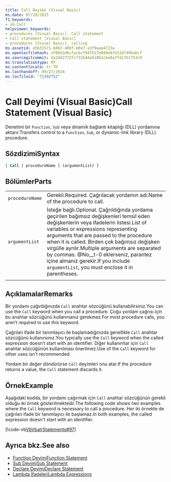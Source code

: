 ```yaml
---
title: Call Deyimi (Visual Basic)
ms.date: 07/20/2015
f1_keywords:
- vb.Call
helpviewer_keywords:
- procedures [Visual Basic], Call statement
- Call statement [Visual Basic]
- procedures [Visual Basic], calling
ms.assetid: e5b31571-6867-406f-b8e7-a3f9aae4723a
ms.openlocfilehash: af0b62d6cfacbcf94f527e049e07e51bf496a6cf
ms.sourcegitcommit: da2dd2772fcf32b44eb18b1cbe8affd17b1753c9
ms.translationtype: MT
ms.contentlocale: tr-TR
ms.lasthandoff: 09/27/2019
ms.locfileid: "71392752"
---
```

# <a name="call-statement-visual-basic"></a><span data-ttu-id="0ebb3-102">Call Deyimi (Visual Basic)</span><span class="sxs-lookup"><span data-stu-id="0ebb3-102">Call Statement (Visual Basic)</span></span>

<span data-ttu-id="0ebb3-103">Denetimi bir `Function`, `Sub` veya dinamik bağlantı kitaplığı (DLL) yordamına aktarır.</span><span class="sxs-lookup"><span data-stu-id="0ebb3-103">Transfers control to a `Function`, `Sub`, or dynamic-link library (DLL) procedure.</span></span>

## <a name="syntax"></a><span data-ttu-id="0ebb3-104">Sözdizimi</span><span class="sxs-lookup"><span data-stu-id="0ebb3-104">Syntax</span></span>

```vb
[ Call ] procedureName [ (argumentList) ]
```

## <a name="parts"></a><span data-ttu-id="0ebb3-105">Bölümler</span><span class="sxs-lookup"><span data-stu-id="0ebb3-105">Parts</span></span>

|||
|---|---|
|`procedureName`|<span data-ttu-id="0ebb3-106">Gerekli.</span><span class="sxs-lookup"><span data-stu-id="0ebb3-106">Required.</span></span> <span data-ttu-id="0ebb3-107">Çağrılacak yordamın adı.</span><span class="sxs-lookup"><span data-stu-id="0ebb3-107">Name of the procedure to call.</span></span>|
|`argumentList`|<span data-ttu-id="0ebb3-108">İsteğe bağlı.</span><span class="sxs-lookup"><span data-stu-id="0ebb3-108">Optional.</span></span> <span data-ttu-id="0ebb3-109">Çağrıldığında yordama geçirilen bağımsız değişkenleri temsil eden değişkenlerin veya ifadelerin listesi.</span><span class="sxs-lookup"><span data-stu-id="0ebb3-109">List of variables or expressions representing arguments that are passed to the procedure when it is called.</span></span> <span data-ttu-id="0ebb3-110">Birden çok bağımsız değişken virgülle ayrılır.</span><span class="sxs-lookup"><span data-stu-id="0ebb3-110">Multiple arguments are separated by commas.</span></span> <span data-ttu-id="0ebb3-111">@No__t-0 eklerseniz, parantez içine almanız gerekir.</span><span class="sxs-lookup"><span data-stu-id="0ebb3-111">If you include `argumentList`, you must enclose it in parentheses.</span></span>|
|||
  
## <a name="remarks"></a><span data-ttu-id="0ebb3-112">Açıklamalar</span><span class="sxs-lookup"><span data-stu-id="0ebb3-112">Remarks</span></span>

 <span data-ttu-id="0ebb3-113">Bir yordamı çağırdığınızda `Call` anahtar sözcüğünü kullanabilirsiniz.</span><span class="sxs-lookup"><span data-stu-id="0ebb3-113">You can use the `Call` keyword when you call a procedure.</span></span> <span data-ttu-id="0ebb3-114">Çoğu yordam çağrısı için bu anahtar sözcüğünü kullanmanız gerekmez.</span><span class="sxs-lookup"><span data-stu-id="0ebb3-114">For most procedure calls, you aren’t required to use this  keyword.</span></span>

 <span data-ttu-id="0ebb3-115">Çağrılan ifade bir tanımlayıcı ile başlamadığınızda genellikle `Call` anahtar sözcüğünü kullanırsınız.</span><span class="sxs-lookup"><span data-stu-id="0ebb3-115">You typically use the `Call` keyword when the called expression doesn’t start with an identifier.</span></span> <span data-ttu-id="0ebb3-116">Diğer kullanımlar için `Call` anahtar sözcüğünün kullanılması önerilmez.</span><span class="sxs-lookup"><span data-stu-id="0ebb3-116">Use of the `Call` keyword for other uses isn't recommended.</span></span>

 <span data-ttu-id="0ebb3-117">Yordam bir değer döndürürse `Call` deyimleri onu atar.</span><span class="sxs-lookup"><span data-stu-id="0ebb3-117">If the procedure returns a value, the `Call` statement discards it.</span></span>

## <a name="example"></a><span data-ttu-id="0ebb3-118">Örnek</span><span class="sxs-lookup"><span data-stu-id="0ebb3-118">Example</span></span>

 <span data-ttu-id="0ebb3-119">Aşağıdaki kodda, bir yordamı çağırmak için `Call` anahtar sözcüğünün gerekli olduğu iki örnek gösterilmektedir.</span><span class="sxs-lookup"><span data-stu-id="0ebb3-119">The following code shows two examples where the `Call` keyword is necessary to call a procedure.</span></span> <span data-ttu-id="0ebb3-120">Her iki örnekte de çağrılan ifade bir tanımlayıcı ile başlamaz.</span><span class="sxs-lookup"><span data-stu-id="0ebb3-120">In both examples, the called expression doesn't start with an identifier.</span></span>

 [!code-vb[VbVbalrStatements#97](~/samples/snippets/visualbasic/VS_Snippets_VBCSharp/VbVbalrStatements/VB/Class1.vb#97)]  
  
## <a name="see-also"></a><span data-ttu-id="0ebb3-121">Ayrıca bkz.</span><span class="sxs-lookup"><span data-stu-id="0ebb3-121">See also</span></span>

- [<span data-ttu-id="0ebb3-122">Function Deyimi</span><span class="sxs-lookup"><span data-stu-id="0ebb3-122">Function Statement</span></span>](function-statement.md)
- [<span data-ttu-id="0ebb3-123">Sub Deyimi</span><span class="sxs-lookup"><span data-stu-id="0ebb3-123">Sub Statement</span></span>](sub-statement.md)
- [<span data-ttu-id="0ebb3-124">Declare Deyimi</span><span class="sxs-lookup"><span data-stu-id="0ebb3-124">Declare Statement</span></span>](declare-statement.md)
- [<span data-ttu-id="0ebb3-125">Lambda İfadeleri</span><span class="sxs-lookup"><span data-stu-id="0ebb3-125">Lambda Expressions</span></span>](../../programming-guide/language-features/procedures/lambda-expressions.md)
